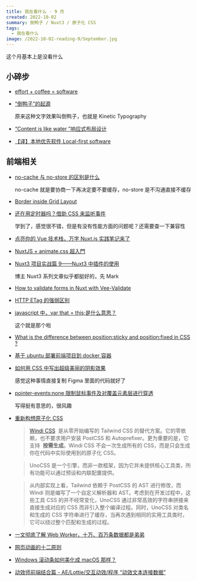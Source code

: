 ```yaml
---
title: 我在看什么 · 9 月
created: 2022-10-02
summary: 倒鸭子 / Nuxt3 / 原子化 CSS
tags:
  - 我在看什么
image: /2022-10-02-reading-9/September.jpg
---
```


这个月基本上是没看什么

## 小碎步

- [effort + coffee = software](https://tleaves.com/)
- [“倒鸭子”的起源](https://www.yolo.blue/docs/dev-notes/origin-of-backward-duck)

  原来这种文字效果叫倒鸭子，也就是 Kinetic Typography

- [“Content is like water ”响应式布局设计](https://mp.weixin.qq.com/s/eaqLNmorbODAJkSoux5zyQ)
- [【译】本地优先软件 Local-first software](https://zhuanlan.zhihu.com/p/557353347)

## 前端相关

- [no-cache 与 no-store 的区别是什么](https://github.com/shfshanyue/Daily-Question/issues/207)

  no-cache 就是要协商一下再决定要不要缓存，no-store 是不沟通直接不缓存

- [Border inside Grid Layout](https://stackoverflow.com/questions/49554727/border-inside-grid-layout)
- [还在用定时器吗？借助 CSS 来监听事件](https://mp.weixin.qq.com/s/N25KcGneKPgvBa8zBownlw)

  学到了，感觉很不错，但是有没有性能方面的问题呢？还需要查一下兼容性

- [点亮你的 Vue 技术栈，万字 Nuxt.js 实践笔记来了](https://juejin.cn/post/6844904160324747278)
- [NuxtJS + animate.css 超入門](https://stephenlaichaowen.medium.com/nuxtjs-animate-css-%E8%B6%85%E5%85%A5%E9%96%80-40bed5e9946c)
- [Nuxt3 项目实战篇 9——Nuxt3 中插件的使用](https://www.zhmzjl.com/show-11-327-1.html)

  博主 Nuxt3 系列文章似乎都挺好的，先 Mark

- [How to validate forms in Nuxt with Vee-Validate](https://medium.com/@yusufznl/how-to-validate-forms-in-nuxt-with-vee-validate-eef45508c3d4)
- [HTTP ETag 的强弱区别](https://www.yolo.blue/docs/dev-notes/http-etag-strong-vs-weak)

- [javascript 中，var that = this;是什么意思？](https://www.superweb999.com/article/412927.html)

  这个就是那个啦

- [What is the difference between position:sticky and position:fixed in CSS ?](https://www.geeksforgeeks.org/what-is-the-difference-between-positionsticky-and-positionfixed-in-css/)
- [基于 ubuntu 部署前端项目到 docker 容器](https://juejin.cn/post/7143148167125532680)
- [如何用 CSS 中写出超级美丽的阴影效果](https://juejin.cn/post/7034323356459466760)

  感觉这种事情直接复制 Figma 里面的代码就好了

- [pointer-events:none 限制鼠标事件及对覆盖元素层进行穿透](https://www.cnblogs.com/92cz/p/5787693.html)

  写得挺有意思的，很风趣

- [重新构想原子化 CSS](https://antfu.me/posts/reimagine-atomic-css-zh)

  > [Windi CSS](https://cn.windicss.org/)  是从零开始编写的 Tailwind CSS 的替代方案。它的零依赖，也不要求用户安装 PostCSS 和 Autoprefixer。更为重要的是，它支持  **按需生成**。Windi CSS 不会一次生成所有的 CSS，而是只会生成你在代码中实际使用到的原子化 CSS。

  > UnoCSS 是一个引擎，而非一款框架，因为它并未提供核心工具类，所有功能可以通过预设和内联配置提供。

  > 从内部实现上看，Tailwind 依赖于 PostCSS 的 AST 进行修改，而 Windi 则是编写了一个自定义解析器和 AST。考虑到在开发过程中，这些工具 CSS 的并不经常变化，UnoCSS 通过非常高效的字符串拼接来直接生成对应的 CSS 而非引入整个编译过程。同时，UnoCSS 对类名和生成的 CSS 字符串进行了缓存，当再次遇到相同的实用工具类时，它可以绕过整个匹配和生成的过程。

- [一文彻底了解 Web Worker，十万、百万条数据都是弟弟](https://mp.weixin.qq.com/s/5XR-dOJ2s0tSLl5e2veP0g)
- [网页动画的十二原则](https://mp.weixin.qq.com/s/ZEsWV4mNxRGafyNG_ZJDTA)
- [Windows 滚动条如何美化成 macOS 那样？](https://mp.weixin.qq.com/s/RSSQymhS48pFXI2Z9JX6TA)
- [动效师前端结合篇 - AE/Lottie/交互动效/程序 “动效文本连接数据”](https://mp.weixin.qq.com/s/oHOHQrSBi2aYGJtcfbSi7g)
